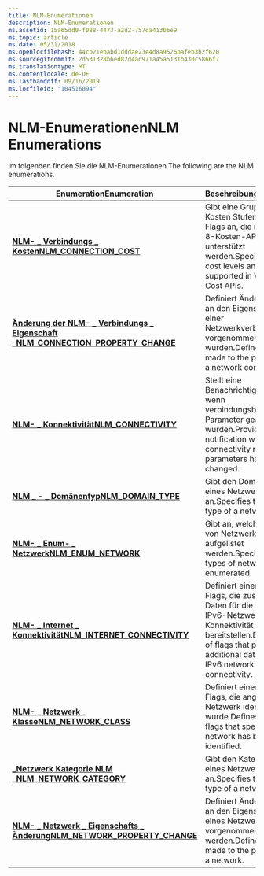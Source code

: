 ```yaml
---
title: NLM-Enumerationen
description: NLM-Enumerationen
ms.assetid: 15a65dd0-f088-4473-a2d2-757da413b6e9
ms.topic: article
ms.date: 05/31/2018
ms.openlocfilehash: 44cb21ebabd1dddae23e4d8a9526bafeb3b2f620
ms.sourcegitcommit: 2d531328b6ed82d4ad971a45a5131b430c5866f7
ms.translationtype: MT
ms.contentlocale: de-DE
ms.lasthandoff: 09/16/2019
ms.locfileid: "104516094"
---
```

# <a name="nlm-enumerations"></a><span data-ttu-id="b8972-103">NLM-Enumerationen</span><span class="sxs-lookup"><span data-stu-id="b8972-103">NLM Enumerations</span></span>

<span data-ttu-id="b8972-104">Im folgenden finden Sie die NLM-Enumerationen.</span><span class="sxs-lookup"><span data-stu-id="b8972-104">The following are the NLM enumerations.</span></span>

| <span data-ttu-id="b8972-105">Enumeration</span><span class="sxs-lookup"><span data-stu-id="b8972-105">Enumeration</span></span>                                                                 | <span data-ttu-id="b8972-106">Beschreibung</span><span class="sxs-lookup"><span data-stu-id="b8972-106">Description</span></span>                                                                                |
|-----------------------------------------------------------------------------|--------------------------------------------------------------------------------------------|
| [<span data-ttu-id="b8972-107">**NLM- \_ Verbindungs \_ Kosten**</span><span class="sxs-lookup"><span data-stu-id="b8972-107">**NLM\_CONNECTION\_COST**</span></span>](/windows/desktop/api/Netlistmgr/ne-netlistmgr-nlm_connection_cost)                        | <span data-ttu-id="b8972-108">Gibt eine Gruppe von Kosten Stufen und Kosten Flags an, die in Windows 8-Kosten-APIs unterstützt werden.</span><span class="sxs-lookup"><span data-stu-id="b8972-108">Specifies a set of cost levels and cost flags supported in Windows 8 Cost APIs.</span></span>            |
| [<span data-ttu-id="b8972-109">**Änderung der NLM- \_ Verbindungs \_ Eigenschaft \_**</span><span class="sxs-lookup"><span data-stu-id="b8972-109">**NLM\_CONNECTION\_PROPERTY\_CHANGE**</span></span>](/windows/desktop/api/Netlistmgr/ne-netlistmgr-nlm_connection_property_change) | <span data-ttu-id="b8972-110">Definiert Änderungen, die an den Eigenschaften einer Netzwerkverbindung vorgenommen wurden.</span><span class="sxs-lookup"><span data-stu-id="b8972-110">Defines changes made to the properties of a network connection.</span></span>                            |
| [<span data-ttu-id="b8972-111">**NLM- \_ Konnektivität**</span><span class="sxs-lookup"><span data-stu-id="b8972-111">**NLM\_CONNECTIVITY**</span></span>](/windows/desktop/api/Netlistmgr/ne-netlistmgr-nlm_connectivity)                               | <span data-ttu-id="b8972-112">Stellt eine Benachrichtigung bereit, wenn verbindungsbezogene Parameter geändert wurden.</span><span class="sxs-lookup"><span data-stu-id="b8972-112">Provides notification whenever connectivity related parameters have changed.</span></span>               |
| [<span data-ttu-id="b8972-113">**NLM \_ - \_ Domänentyp**</span><span class="sxs-lookup"><span data-stu-id="b8972-113">**NLM\_DOMAIN\_TYPE**</span></span>](/windows/desktop/api/Netlistmgr/ne-netlistmgr-nlm_domain_type)                                | <span data-ttu-id="b8972-114">Gibt den Domänentyp eines Netzwerks an.</span><span class="sxs-lookup"><span data-stu-id="b8972-114">Specifies the domain type of a network.</span></span>                                                    |
| [<span data-ttu-id="b8972-115">**NLM- \_ Enum- \_ Netzwerk**</span><span class="sxs-lookup"><span data-stu-id="b8972-115">**NLM\_ENUM\_NETWORK**</span></span>](/windows/desktop/api/Netlistmgr/ne-netlistmgr-nlm_enum_network)                              | <span data-ttu-id="b8972-116">Gibt an, welche Typen von Netzwerken aufgelistet werden.</span><span class="sxs-lookup"><span data-stu-id="b8972-116">Specifies what types of networks are enumerated.</span></span>                                           |
| [<span data-ttu-id="b8972-117">**NLM- \_ Internet \_ Konnektivität**</span><span class="sxs-lookup"><span data-stu-id="b8972-117">**NLM\_INTERNET\_CONNECTIVITY**</span></span>](/windows/desktop/api/Netlistmgr/ne-netlistmgr-nlm_internet_connectivity)            | <span data-ttu-id="b8972-118">Definiert einen Satz von Flags, die zusätzliche Daten für die IPv4-oder IPv6-Netzwerk Konnektivität bereitstellen.</span><span class="sxs-lookup"><span data-stu-id="b8972-118">Defines a set of flags that provide additional data for IPv4 or IPv6 network connectivity.</span></span> |
| [<span data-ttu-id="b8972-119">**NLM- \_ Netzwerk \_ Klasse**</span><span class="sxs-lookup"><span data-stu-id="b8972-119">**NLM\_NETWORK\_CLASS**</span></span>](/windows/desktop/api/Netlistmgr/ne-netlistmgr-nlm_network_class)                            | <span data-ttu-id="b8972-120">Definiert einen Satz von Flags, die angeben, ob ein Netzwerk identifiziert wurde.</span><span class="sxs-lookup"><span data-stu-id="b8972-120">Defines a set of flags that specify if a network has been identified.</span></span>                      |
| [<span data-ttu-id="b8972-121">**\_Netzwerk Kategorie NLM \_**</span><span class="sxs-lookup"><span data-stu-id="b8972-121">**NLM\_NETWORK\_CATEGORY**</span></span>](/windows/desktop/api/Netlistmgr/ne-netlistmgr-nlm_network_category)                      | <span data-ttu-id="b8972-122">Gibt den Kategorietyp eines Netzwerks an.</span><span class="sxs-lookup"><span data-stu-id="b8972-122">Specifies the category type of a network.</span></span>                                                  |
| [<span data-ttu-id="b8972-123">**NLM- \_ Netzwerk \_ Eigenschafts \_ Änderung**</span><span class="sxs-lookup"><span data-stu-id="b8972-123">**NLM\_NETWORK\_PROPERTY\_CHANGE**</span></span>](/windows/desktop/api/Netlistmgr/ne-netlistmgr-nlm_network_property_change)       | <span data-ttu-id="b8972-124">Definiert Änderungen, die an den Eigenschaften eines Netzwerks vorgenommen werden.</span><span class="sxs-lookup"><span data-stu-id="b8972-124">Defines changes made to the properties of a network.</span></span>                                       |



 

 

 




